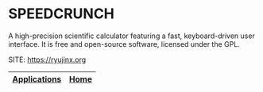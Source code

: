 # SPEEDCRUNCH

 A high-precision scientific calculator featuring a fast, keyboard-driven user interface. It is free and open-source software, licensed under the GPL.

 SITE: https://ryujinx.org

 | [Applications](https://portable-linux-apps.github.io/apps.html) | [Home](https://portable-linux-apps.github.io)
 | --- | --- |
